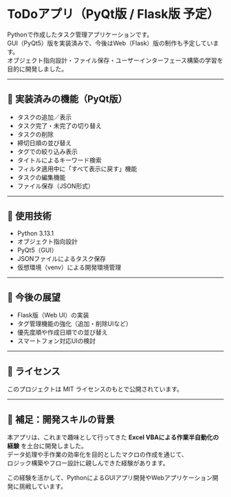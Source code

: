 # ToDoアプリ（PyQt版 / Flask版 予定）

Pythonで作成したタスク管理アプリケーションです。  
GUI（PyQt5）版を実装済みで、今後はWeb（Flask）版の制作も予定しています。  
オブジェクト指向設計・ファイル保存・ユーザーインターフェース構築の学習を目的に開発しました。

---

## 📌 実装済みの機能（PyQt版）

- タスクの追加／表示
- タスク完了・未完了の切り替え
- タスクの削除
- 締切日順の並び替え
- タグでの絞り込み表示
- タイトルによるキーワード検索
- フィルタ適用中に「すべて表示に戻す」機能
- タスクの編集機能
- ファイル保存（JSON形式）

---

## 🧪 使用技術
- Python 3.13.1
- オブジェクト指向設計
- PyQt5（GUI）
- JSONファイルによるタスク保存
- 仮想環境（venv）による開発環境管理

---

## 🎯 今後の展望
- Flask版（Web UI）の実装
- タグ管理機能の強化（追加・削除UIなど）
- 優先度順や作成日順での並び替え
- スマートフォン対応UIの検討

---

## 📝 ライセンス
このプロジェクトは MIT ライセンスのもとで公開されています。

---

## 🧰 補足：開発スキルの背景

本アプリは、これまで趣味として行ってきた **Excel VBAによる作業半自動化の経験** を土台に開発しました。  
データ処理や手作業の効率化を目的としたマクロの作成を通じて、  
ロジック構築やフロー設計に親しんできた経験があります。

この経験を活かして、PythonによるGUIアプリ開発やWebアプリケーション開発に挑戦しています。
